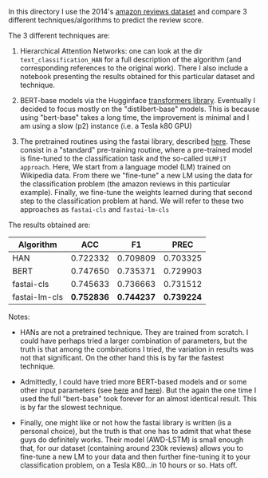In this directory I use the 2014's [amazon reviews dataset](https://jmcauley.ucsd.edu/data/amazon/)
and compare 3 different techniques/algorithms to predict the review score.

The 3 different techniques are:

1. Hierarchical Attention Networks: one can look at the dir
`text_classification_HAN` for a full description of the algorithm
(and corresponding references to the original work). There I also include a
notebook presenting the results obtained for this particular dataset and technique.

2. BERT-base models via the Hugginface [transformers library](https://github.com/huggingface/transformers). Eventually I
decided to focus mostly on the "distilbert-base" models. This is because
using "bert-base" takes a long time, the improvement is minimal and I am
using a slow (p2) instance (i.e. a Tesla k80 GPU)

3. The pretrained routines using the fastai library, described [here](https://docs.fast.ai/tutorial.text.html).
These consist in a "standard" pre-training routine, where a pre-trained model
is fine-tuned to the classification task and the so-called `ULMFiT
approach`. Here, We start from a language model (LM) trained on Wikipedia
data. From there we "fine-tune" a new LM using the data for the classification
problem (the amazon reviews in this particular example). Finally, we fine-tune
the weights learned during that second step to the classification problem at hand.
We will refer to these two approaches as `fastai-cls` and `fastai-lm-cls`


The results obtained are:

| Algorithm     | ACC      |   F1     | PREC     |
| -----------   | -------- | -------- | -------- |
| HAN           | 0.722332 | 0.709809 |	0.703325 |
| BERT          | 0.747650 | 0.735371 | 0.729903 |
| fastai-cls    | 0.745633 | 0.736663 | 0.731512 |
| fastai-lm-cls | **0.752836** | **0.744237** | **0.739224** |


Notes:

* HANs are not a pretrained technique. They are trained from scratch. I could
  have perhaps tried a larger combination of parameters, but the truth is that
  among the combinations I tried, the variation in results was not that
  significant. On the other hand this is by far the fastest technique.

* Admittedly, I could have tried more BERT-based models and or some other
  input parameters (see [here](https://github.com/jrzaurin/nlp-stuff/blob/master/text_classification_DL_battle/parsers/bert_parser.py)
  and [here](https://github.com/jrzaurin/nlp-stuff/blob/master/text_classification_DL_battle/run_bert.sh)).
  But the again the one time I used the full "bert-base" took forever for an
  almost identical result. This is by far the slowest technique.

* Finally, one might like or not how the fastai library is written (is a
  personal choice), but the truth is that one has to admit that what these
  guys do definitely works. Their model (AWD-LSTM) is small enough that, for
  our dataset (containing around 230k reviews) allows you to fine-tune a new
  LM to your data and then further fine-tuning it to your classification
  problem, on a Tesla K80...in 10 hours or so. Hats off.